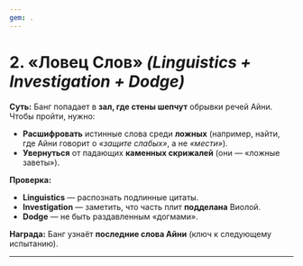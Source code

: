 ```yaml
---
gem: .
---
```

# **2. «Ловец Слов»** _(Linguistics + Investigation + Dodge)_

**Суть:** Банг попадает в **зал, где стены шепчут** обрывки речей Айни. Чтобы пройти, нужно:

- **Расшифровать** истинные слова среди **ложных** (например, найти, где Айни говорит о _«защите слабых»_, а не _«мести»_).
- **Увернуться** от падающих **каменных скрижалей** (они — «ложные заветы»).

**Проверка:**

- **Linguistics** — распознать подлинные цитаты.
- **Investigation** — заметить, что часть плит **подделана** Виолой.
- **Dodge** — не быть раздавленным «догмами».

**Награда:** Банг узнаёт **последние слова Айни** (ключ к следующему испытанию).

---